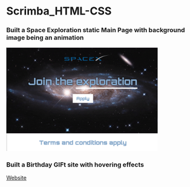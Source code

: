 # Scrimba_HTML-CSS


### Built a Space Exploration static Main Page with background image being an animation

<img src="images/SpaceExploration.png" alt="Space Exploration" width="400px" />

### Built a Birthday GIFt site with hovering effects


[Website](https://jacksondynamics.github.io/Scrimba_HTML-CSS/)
